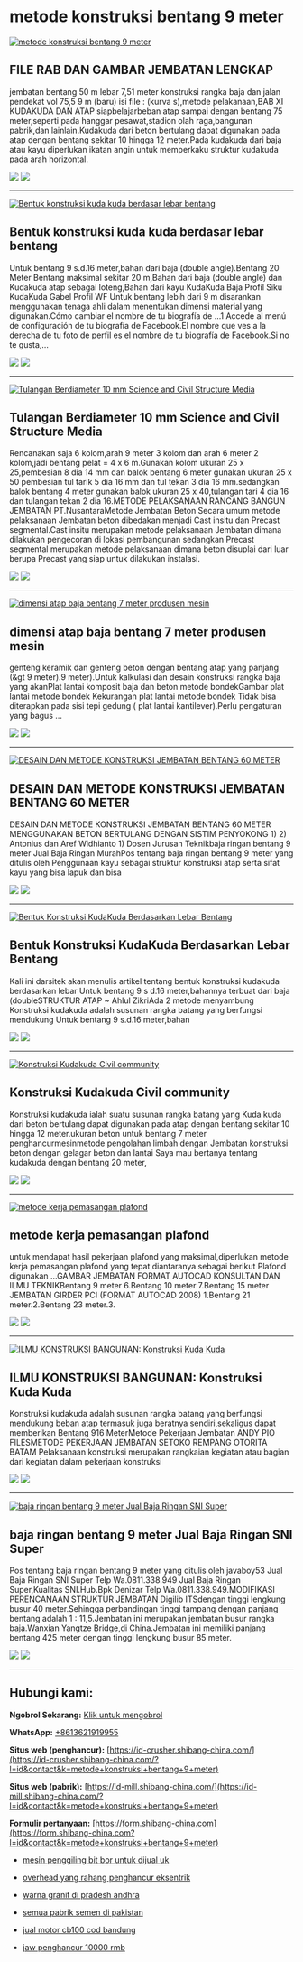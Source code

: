 # metode konstruksi bentang 9 meter

<a href="https://swt.shibang-china.com/?l=id&img&k=metode+konstruksi+bentang+9+meter" target="_blank">![metode konstruksi bentang 9 meter](http://static.shibang-china.com/all-800x300/625.jpg)</a>

## FILE RAB DAN GAMBAR JEMBATAN LENGKAP
jembatan bentang 50 m lebar 7,51 meter konstruksi rangka baja dan jalan pendekat vol 75,5 9 m (baru) isi file : (kurva s),metode pelakanaan,BAB XI KUDAKUDA DAN ATAP siapbelajarbeban atap sampai dengan bentang 75 meter,seperti pada hanggar pesawat,stadion olah raga,bangunan pabrik,dan lainlain.Kudakuda dari beton bertulang dapat digunakan pada atap dengan bentang sekitar 10 hingga 12 meter.Pada kudakuda dari baja atau kayu diperlukan ikatan angin untuk memperkaku struktur kudakuda pada arah horizontal.


<a href="https://whatsapp.shibangsoft.com/WhatsApp.php" target="_blank" title="WhatsApp">![](http://static.shibang-china.com/icon/whatsapp.png)</a> <a href="https://swt.shibang-china.com/?l=id&icon&k=metode+konstruksi+bentang+9+meter" target="_blank">![](http://static.shibang-china.com/icon/chat-id.png)</a>

---

<a href="https://swt.shibang-china.com/?l=id&img&k=metode+konstruksi+bentang+9+meter" target="_blank">![Bentuk konstruksi kuda kuda berdasar lebar bentang](http://static.shibang-china.com/all-800x300/239.jpg)</a>

## Bentuk konstruksi kuda kuda berdasar lebar bentang
Untuk bentang 9 s.d.16 meter,bahan dari baja (double angle).Bentang 20 Meter Bentang maksimal sekitar 20 m,Bahan dari baja (double angle) dan Kudakuda atap sebagai loteng,Bahan dari kayu KudaKuda Baja Profil Siku KudaKuda Gabel Profil WF Untuk bentang lebih dari 9 m disarankan menggunakan tenaga ahli dalam menentukan dimensi material yang digunakan.Cómo cambiar el nombre de tu biografía de …1 Accede al menú de configuración de tu biografía de Facebook.El nombre que ves a la derecha de tu foto de perfil es el nombre de tu biografía de Facebook.Si no te gusta,…


<a href="https://whatsapp.shibangsoft.com/WhatsApp.php" target="_blank" title="WhatsApp">![](http://static.shibang-china.com/icon/whatsapp.png)</a> <a href="https://swt.shibang-china.com/?l=id&icon&k=metode+konstruksi+bentang+9+meter" target="_blank">![](http://static.shibang-china.com/icon/chat-id.png)</a>

---

<a href="https://swt.shibang-china.com/?l=id&img&k=metode+konstruksi+bentang+9+meter" target="_blank">![Tulangan Berdiameter 10 mm Science and Civil Structure Media](http://static.shibang-china.com/all-800x300/448.jpg)</a>

## Tulangan Berdiameter 10 mm Science and Civil Structure Media
Rencanakan saja 6 kolom,arah 9 meter 3 kolom dan arah 6 meter 2 kolom,jadi bentang pelat = 4 x 6 m.Gunakan kolom ukuran 25 x 25,pembesian 8 dia 14 mm dan balok bentang 6 meter gunakan ukuran 25 x 50 pembesian tul tarik 5 dia 16 mm dan tul tekan 3 dia 16 mm.sedangkan balok bentang 4 meter gunakan balok ukuran 25 x 40,tulangan tari 4 dia 16 dan tulangan tekan 2 dia 16.METODE PELAKSANAAN RANCANG BANGUN JEMBATAN PT.NusantaraMetode Jembatan Beton Secara umum metode pelaksanaan Jembatan beton dibedakan menjadi Cast insitu dan Precast segmental.Cast insitu merupakan metode pelaksanaan Jembatan dimana dilakukan pengecoran di lokasi pembangunan sedangkan Precast segmental merupakan metode pelaksanaan dimana beton disuplai dari luar berupa Precast yang siap untuk dilakukan instalasi.


<a href="https://whatsapp.shibangsoft.com/WhatsApp.php" target="_blank" title="WhatsApp">![](http://static.shibang-china.com/icon/whatsapp.png)</a> <a href="https://swt.shibang-china.com/?l=id&icon&k=metode+konstruksi+bentang+9+meter" target="_blank">![](http://static.shibang-china.com/icon/chat-id.png)</a>

---

<a href="https://swt.shibang-china.com/?l=id&img&k=metode+konstruksi+bentang+9+meter" target="_blank">![dimensi atap baja bentang 7 meter produsen mesin](http://static.shibang-china.com/all-800x300/556.jpg)</a>

## dimensi atap baja bentang 7 meter produsen mesin
genteng keramik dan genteng beton dengan bentang atap yang panjang (&gt 9 meter).9 meter).Untuk kalkulasi dan desain konstruksi rangka baja yang akanPlat lantai komposit baja dan beton metode bondekGambar plat lantai metode bondek Kekurangan plat lantai metode bondek Tidak bisa diterapkan pada sisi tepi gedung ( plat lantai kantilever).Perlu pengaturan yang bagus …


<a href="https://whatsapp.shibangsoft.com/WhatsApp.php" target="_blank" title="WhatsApp">![](http://static.shibang-china.com/icon/whatsapp.png)</a> <a href="https://swt.shibang-china.com/?l=id&icon&k=metode+konstruksi+bentang+9+meter" target="_blank">![](http://static.shibang-china.com/icon/chat-id.png)</a>

---

<a href="https://swt.shibang-china.com/?l=id&img&k=metode+konstruksi+bentang+9+meter" target="_blank">![DESAIN DAN METODE KONSTRUKSI JEMBATAN BENTANG 60 METER](http://static.shibang-china.com/all-800x300/388.jpg)</a>

## DESAIN DAN METODE KONSTRUKSI JEMBATAN BENTANG 60 METER
DESAIN DAN METODE KONSTRUKSI JEMBATAN BENTANG 60 METER MENGGUNAKAN BETON BERTULANG DENGAN SISTIM PENYOKONG 1) 2) Antonius dan Aref Widhianto 1) Dosen Jurusan Teknikbaja ringan bentang 9 meter Jual Baja Ringan MurahPos tentang baja ringan bentang 9 meter yang ditulis oleh Penggunaan kayu sebagai struktur konstruksi atap serta sifat kayu yang bisa lapuk dan bisa


<a href="https://whatsapp.shibangsoft.com/WhatsApp.php" target="_blank" title="WhatsApp">![](http://static.shibang-china.com/icon/whatsapp.png)</a> <a href="https://swt.shibang-china.com/?l=id&icon&k=metode+konstruksi+bentang+9+meter" target="_blank">![](http://static.shibang-china.com/icon/chat-id.png)</a>

---

<a href="https://swt.shibang-china.com/?l=id&img&k=metode+konstruksi+bentang+9+meter" target="_blank">![Bentuk Konstruksi KudaKuda Berdasarkan Lebar Bentang](http://static.shibang-china.com/all-800x300/176.jpg)</a>

## Bentuk Konstruksi KudaKuda Berdasarkan Lebar Bentang
Kali ini darsitek akan menulis artikel tentang bentuk konstruksi kudakuda berdasarkan lebar Untuk bentang 9 s d.16 meter,bahannya terbuat dari baja (doubleSTRUKTUR ATAP ~ Ahlul ZikriAda 2 metode menyambung Konstruksi kudakuda adalah susunan rangka batang yang berfungsi mendukung Untuk bentang 9 s.d.16 meter,bahan


<a href="https://whatsapp.shibangsoft.com/WhatsApp.php" target="_blank" title="WhatsApp">![](http://static.shibang-china.com/icon/whatsapp.png)</a> <a href="https://swt.shibang-china.com/?l=id&icon&k=metode+konstruksi+bentang+9+meter" target="_blank">![](http://static.shibang-china.com/icon/chat-id.png)</a>

---

<a href="https://swt.shibang-china.com/?l=id&img&k=metode+konstruksi+bentang+9+meter" target="_blank">![Konstruksi Kudakuda Civil community](http://static.shibang-china.com/all-800x300/327.jpg)</a>

## Konstruksi Kudakuda Civil community
Konstruksi kudakuda ialah suatu susunan rangka batang yang Kuda kuda dari beton bertulang dapat digunakan pada atap dengan bentang sekitar 10 hingga 12 meter.ukuran beton untuk bentang 7 meter penghancurmesinmetode pengolahan limbah dengan Jembatan konstruksi beton dengan gelagar beton dan lantai Saya mau bertanya tentang kudakuda dengan bentang 20 meter,


<a href="https://whatsapp.shibangsoft.com/WhatsApp.php" target="_blank" title="WhatsApp">![](http://static.shibang-china.com/icon/whatsapp.png)</a> <a href="https://swt.shibang-china.com/?l=id&icon&k=metode+konstruksi+bentang+9+meter" target="_blank">![](http://static.shibang-china.com/icon/chat-id.png)</a>

---

<a href="https://swt.shibang-china.com/?l=id&img&k=metode+konstruksi+bentang+9+meter" target="_blank">![metode kerja pemasangan plafond](http://static.shibang-china.com/all-800x300/222.jpg)</a>

## metode kerja pemasangan plafond
untuk mendapat hasil pekerjaan plafond yang maksimal,diperlukan metode kerja pemasangan plafond yang tepat diantaranya sebagai berikut Plafond digunakan …GAMBAR JEMBATAN FORMAT AUTOCAD KONSULTAN DAN ILMU TEKNIKBentang 9 meter 6.Bentang 10 meter 7.Bentang 15 meter JEMBATAN GIRDER PCI (FORMAT AUTOCAD 2008) 1.Bentang 21 meter.2.Bentang 23 meter.3.


<a href="https://whatsapp.shibangsoft.com/WhatsApp.php" target="_blank" title="WhatsApp">![](http://static.shibang-china.com/icon/whatsapp.png)</a> <a href="https://swt.shibang-china.com/?l=id&icon&k=metode+konstruksi+bentang+9+meter" target="_blank">![](http://static.shibang-china.com/icon/chat-id.png)</a>

---

<a href="https://swt.shibang-china.com/?l=id&img&k=metode+konstruksi+bentang+9+meter" target="_blank">![ILMU KONSTRUKSI BANGUNAN: Konstruksi Kuda Kuda](http://static.shibang-china.com/all-800x300/774.jpg)</a>

## ILMU KONSTRUKSI BANGUNAN: Konstruksi Kuda Kuda
Konstruksi kudakuda adalah susunan rangka batang yang berfungsi mendukung beban atap termasuk juga beratnya sendiri,sekaligus dapat memberikan Bentang 916 MeterMetode Pekerjaan Jembatan ANDY PIO FILESMETODE PEKERJAAN JEMBATAN SETOKO REMPANG OTORITA BATAM Pelaksanaan konstruksi merupakan rangkaian kegiatan atau bagian dari kegiatan dalam pekerjaan konstruksi


<a href="https://whatsapp.shibangsoft.com/WhatsApp.php" target="_blank" title="WhatsApp">![](http://static.shibang-china.com/icon/whatsapp.png)</a> <a href="https://swt.shibang-china.com/?l=id&icon&k=metode+konstruksi+bentang+9+meter" target="_blank">![](http://static.shibang-china.com/icon/chat-id.png)</a>

---

<a href="https://swt.shibang-china.com/?l=id&img&k=metode+konstruksi+bentang+9+meter" target="_blank">![baja ringan bentang 9 meter Jual Baja Ringan SNI Super](http://static.shibang-china.com/all-800x300/737.jpg)</a>

## baja ringan bentang 9 meter Jual Baja Ringan SNI Super
Pos tentang baja ringan bentang 9 meter yang ditulis oleh javaboy53 Jual Baja Ringan SNI Super Telp Wa.0811.338.949 Jual Baja Ringan Super,Kualitas SNI.Hub.Bpk Denizar Telp Wa.0811.338.949.MODIFIKASI PERENCANAAN STRUKTUR JEMBATAN Digilib ITSdengan tinggi lengkung busur 40 meter.Sehingga perbandingan tinggi tampang dengan panjang bentang adalah 1 : 11,5.Jembatan ini merupakan jembatan busur rangka baja.Wanxian Yangtze Bridge,di China.Jembatan ini memiliki panjang bentang 425 meter dengan tinggi lengkung busur 85 meter.


<a href="https://whatsapp.shibangsoft.com/WhatsApp.php" target="_blank" title="WhatsApp">![](http://static.shibang-china.com/icon/whatsapp.png)</a> <a href="https://swt.shibang-china.com/?l=id&icon&k=metode+konstruksi+bentang+9+meter" target="_blank">![](http://static.shibang-china.com/icon/chat-id.png)</a>

---
## Hubungi kami:

**Ngobrol Sekarang:** [Klik untuk mengobrol](https://swt.shibang-china.com?l=id&contact&k=metode+konstruksi+bentang+9+meter)

**WhatsApp:**  [+8613621919955](https://whatsapp.shibangsoft.com/WhatsApp.php)

**Situs web (penghancur):** [https://id-crusher.shibang-china.com/](https://id-crusher.shibang-china.com/?l=id&contact&k=metode+konstruksi+bentang+9+meter)

**Situs web (pabrik):** [https://id-mill.shibang-china.com/](https://id-mill.shibang-china.com/?l=id&contact&k=metode+konstruksi+bentang+9+meter)

**Formulir pertanyaan:** [https://form.shibang-china.com](https://form.shibang-china.com?l=id&contact&k=metode+konstruksi+bentang+9+meter)

* [mesin penggiling bit bor untuk dijual uk](../24/mesin%20penggiling%20bit%20bor%20untuk%20dijual%20uk.md)

* [overhead yang rahang penghancur eksentrik](../25/overhead%20yang%20rahang%20penghancur%20eksentrik.md)

* [warna granit di pradesh andhra](../25/warna%20granit%20di%20pradesh%20andhra.md)

* [semua pabrik semen di pakistan](../29/semua%20pabrik%20semen%20di%20pakistan.md)

* [jual motor cb100 cod bandung](../27/jual%20motor%20cb100%20cod%20bandung.md)

* [jaw penghancur 10000 rmb](../23/jaw%20penghancur%2010000%20rmb.md)
